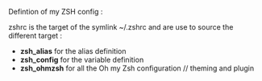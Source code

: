 Defintion of my ZSH config :

zshrc is the target of the symlink ~/.zshrc and are use to source the different target :
- **zsh_alias** for the alias definition 
- **zsh_config** for the variable definition
- **zsh_ohmzsh** for all the Oh my Zsh configuration // theming and plugin

